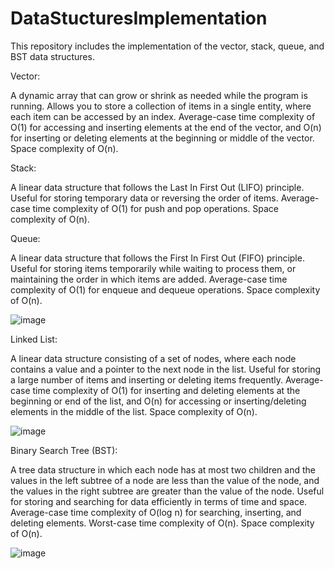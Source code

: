 # DataStucturesImplementation
This repository includes the implementation of the vector, stack, queue, and BST data structures. 

Vector:

A dynamic array that can grow or shrink as needed while the program is running.
Allows you to store a collection of items in a single entity, where each item can be accessed by an index.
Average-case time complexity of O(1) for accessing and inserting elements at the end of the vector, and O(n) for inserting or deleting elements at the beginning or middle of the vector.
Space complexity of O(n).



Stack:

A linear data structure that follows the Last In First Out (LIFO) principle.
Useful for storing temporary data or reversing the order of items.
Average-case time complexity of O(1) for push and pop operations.
Space complexity of O(n).



Queue:

A linear data structure that follows the First In First Out (FIFO) principle.
Useful for storing items temporarily while waiting to process them, or maintaining the order in which items are added.
Average-case time complexity of O(1) for enqueue and dequeue operations.
Space complexity of O(n).

![image](https://user-images.githubusercontent.com/66587074/209579498-3ead7c0d-07d3-407a-87fd-275ade50898d.png)

Linked List:

A linear data structure consisting of a set of nodes, where each node contains a value and a pointer to the next node in the list.
Useful for storing a large number of items and inserting or deleting items frequently.
Average-case time complexity of O(1) for inserting and deleting elements at the beginning or end of the list, and O(n) for accessing or inserting/deleting elements in the middle of the list.
Space complexity of O(n).

![image](https://user-images.githubusercontent.com/66587074/209579487-194d0f94-b4ea-4389-8450-7757ad6544d7.png)

Binary Search Tree (BST):

A tree data structure in which each node has at most two children and the values in the left subtree of a node are less than the value of the node, and the values in the right subtree are greater than the value of the node.
Useful for storing and searching for data efficiently in terms of time and space.
Average-case time complexity of O(log n) for searching, inserting, and deleting elements. Worst-case time complexity of O(n).
Space complexity of O(n).

![image](https://user-images.githubusercontent.com/66587074/209579472-d7cf8c80-7302-4665-ba70-7a4be5cc2372.png)
